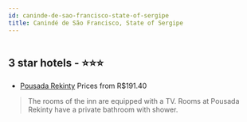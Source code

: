 ```yaml
---
id: caninde-de-sao-francisco-state-of-sergipe
title: Canindé de São Francisco, State of Sergipe
---
```


<center><img src="https://static.hotelurbano.com/reservas/prod0/18/18288/5e46f7171d7ea_pousada-rekinty.jpg" alt="" /></center>


##  3 star hotels - ⭐️⭐️⭐️

-    [Pousada Rekinty](https://us.hurb.com/hotels/caninde-de-sao-francisco/pousada-rekinty-18288?cmp=18055) Prices from R$191.40
   > The rooms of the inn are equipped with a TV. Rooms at Pousada Rekinty have a private bathroom with shower.
